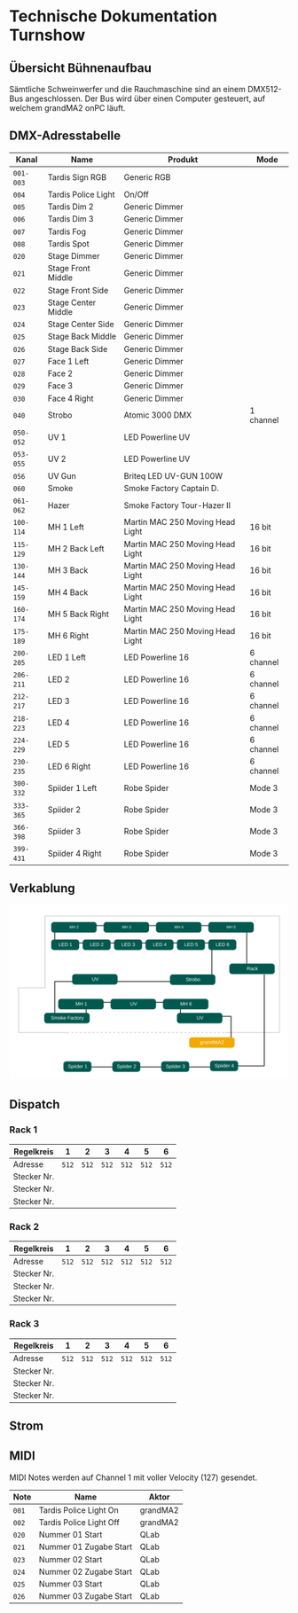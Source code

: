 # Technische Dokumentation Turnshow

## Übersicht Bühnenaufbau

Sämtliche Schweinwerfer und die Rauchmaschine sind an einem DMX512-Bus
angeschlossen. Der Bus wird über einen Computer gesteuert, auf welchem grandMA2
onPC läuft.

## DMX-Adresstabelle

| Kanal       | Name                | Produkt                          | Mode      |
| ----------- | ------------------- | -------------------------------- | --------- |
| `001-003` | Tardis Sign RGB     | Generic RGB                      |           |
| `004`      | Tardis Police Light | On/Off                           |           |
| `005`      | Tardis Dim 2        | Generic Dimmer                   |           |
| `006`      | Tardis Dim 3        | Generic Dimmer                   |           |
| `007`      | Tardis Fog          | Generic Dimmer                   |           |
| `008`      | Tardis Spot         | Generic Dimmer                   |           |
| `020`      | Stage Dimmer        | Generic Dimmer                   |           |
| `021`      | Stage Front Middle  | Generic Dimmer                   |           |
| `022`      | Stage Front Side    | Generic Dimmer                   |           |
| `023`      | Stage Center Middle | Generic Dimmer                   |           |
| `024`      | Stage Center Side   | Generic Dimmer                   |           |
| `025`      | Stage Back Middle   | Generic Dimmer                   |           |
| `026`      | Stage Back Side     | Generic Dimmer                   |           |
| `027`      | Face 1 Left         | Generic Dimmer                   |           |
| `028`      | Face 2              | Generic Dimmer                   |           |
| `029`      | Face 3              | Generic Dimmer                   |           |
| `030`      | Face 4 Right        | Generic Dimmer                   |           |
| `040`      | Strobo              | Atomic 3000 DMX                  | 1 channel |
| `050-052` | UV 1                | LED Powerline UV                 |           |
| `053-055` | UV 2                | LED Powerline UV                 |           |
| `056`      | UV Gun              | Briteq LED UV-GUN 100W           |           |
| `060`      | Smoke               | Smoke Factory Captain D.         |           |
| `061-062` | Hazer               | Smoke Factory Tour-Hazer II      |           |
| `100-114` | MH 1 Left           | Martin MAC 250 Moving Head Light | 16 bit    |
| `115-129` | MH 2 Back Left      | Martin MAC 250 Moving Head Light | 16 bit    |
| `130-144` | MH 3 Back           | Martin MAC 250 Moving Head Light | 16 bit    |
| `145-159` | MH 4 Back           | Martin MAC 250 Moving Head Light | 16 bit    |
| `160-174` | MH 5 Back Right     | Martin MAC 250 Moving Head Light | 16 bit    |
| `175-189` | MH 6 Right          | Martin MAC 250 Moving Head Light | 16 bit    |
| `200-205` | LED 1 Left          | LED Powerline 16                 | 6 channel |
| `206-211` | LED 2               | LED Powerline 16                 | 6 channel |
| `212-217` | LED 3               | LED Powerline 16                 | 6 channel |
| `218-223` | LED 4               | LED Powerline 16                 | 6 channel |
| `224-229` | LED 5               | LED Powerline 16                 | 6 channel |
| `230-235` | LED 6 Right         | LED Powerline 16                 | 6 channel |
| `300-332` | Spiider 1 Left      | Robe Spider                      | Mode 3    |
| `333-365` | Spiider 2           | Robe Spider                      | Mode 3    |
| `366-398` | Spiider 3           | Robe Spider                      | Mode 3    |
| `399-431` | Spiider 4 Right     | Robe Spider                      | Mode 3    |

## Verkablung

![Aufbau DMX512-Bus](images/cables.svg)

## Dispatch

### Rack 1

| Regelkreis  | 1     | 2     | 3     | 4     | 5     | 6     |
| ----------- | ----- | ----- | ----- | ----- | ----- | ----- |
| Adresse     | `512` | `512` | `512` | `512` | `512` | `512` |
| Stecker Nr. |       |       |       |       |       |       |
| Stecker Nr. |       |       |       |       |       |       |
| Stecker Nr. |       |       |       |       |       |       |

### Rack 2

| Regelkreis  | 1     | 2     | 3     | 4     | 5     | 6     |
| ----------- | ----- | ----- | ----- | ----- | ----- | ----- |
| Adresse     | `512` | `512` | `512` | `512` | `512` | `512` |
| Stecker Nr. |       |       |       |       |       |       |
| Stecker Nr. |       |       |       |       |       |       |
| Stecker Nr. |       |       |       |       |       |       |

### Rack 3

| Regelkreis  | 1     | 2     | 3     | 4     | 5     | 6     |
| ----------- | ----- | ----- | ----- | ----- | ----- | ----- |
| Adresse     | `512` | `512` | `512` | `512` | `512` | `512` |
| Stecker Nr. |       |       |       |       |       |       |
| Stecker Nr. |       |       |       |       |       |       |
| Stecker Nr. |       |       |       |       |       |       |

## Strom

## MIDI

MIDI Notes werden auf Channel 1 mit voller Velocity (127) gesendet.

| Note  | Name                    | Aktor    |
| ----- | ----------------------- | -------- |
| `001` | Tardis Police Light On  | grandMA2 |
| `002` | Tardis Police Light Off | grandMA2 |
| `020` | Nummer 01 Start         | QLab     |
| `021` | Nummer 01 Zugabe Start  | QLab     |
| `023` | Nummer 02 Start         | QLab     |
| `024` | Nummer 02 Zugabe Start  | QLab     |
| `025` | Nummer 03 Start         | QLab     |
| `026` | Nummer 03 Zugabe Start  | QLab     |
